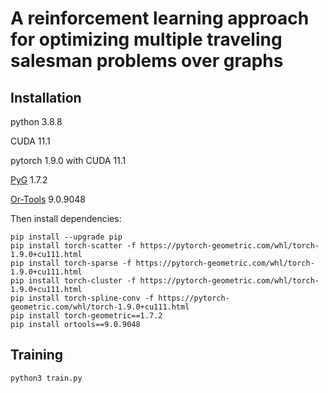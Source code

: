 # A reinforcement learning approach for optimizing multiple traveling salesman problems over graphs

## Installation
python 3.8.8

CUDA 11.1

pytorch 1.9.0 with CUDA 11.1

[PyG](https://github.com/pyg-team/pytorch_geometric) 1.7.2


[Or-Tools](https://github.com/google/or-tools) 9.0.9048

Then install dependencies:
```
pip install --upgrade pip
pip install torch-scatter -f https://pytorch-geometric.com/whl/torch-1.9.0+cu111.html
pip install torch-sparse -f https://pytorch-geometric.com/whl/torch-1.9.0+cu111.html
pip install torch-cluster -f https://pytorch-geometric.com/whl/torch-1.9.0+cu111.html
pip install torch-spline-conv -f https://pytorch-geometric.com/whl/torch-1.9.0+cu111.html
pip install torch-geometric==1.7.2
pip install ortools==9.0.9048
```

## Training
```
python3 train.py
```
